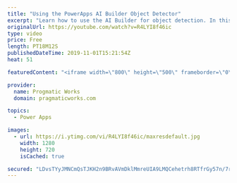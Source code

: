 ```yaml
---
title: "Using the PowerApps AI Builder Object Detector"
excerpt: "Learn how to use the AI Builder for object detection. In this app build project, you'll see how to do automatic inventory by just taking pictures of what you want to inventory in PowerApps or Microsoft Flow.  Check out our great training at https://www.pragmaticworkstraining.com.   We love to build apps"
originalUrl: https://youtube.com/watch?v=R4LYI8f46ic
type: video
price: Free
length: PT18M12S
publishedDateTime: 2019-11-01T15:21:54Z
heat: 51

featuredContent: "<iframe width=\"800\" height=\"500\" frameborder=\"0\" src=\"https://www.youtube.com/embed/R4LYI8f46ic\" allow=\"accelerometer; autoplay; encrypted-media; gyroscope; picture-in-picture\" allowfullscreen></iframe>"

provider:
  name: Progmatic Works
  domain: pragmaticworks.com

topics:
  - Power Apps

images:
  - url: https://i.ytimg.com/vi/R4LYI8f46ic/maxresdefault.jpg
    width: 1280
    height: 720
    isCached: true

secured: "LDvsTYyJMNCmQsTJKH2n9BRvAVmDklMmreUIA9LMQCehetrh8RTfrGy57n/7r66kwx2lcMzxR87hPqpsRaFiw2jduRMxD2KewLaQjs8U2n1PCxTcMPrTLlosYX72oZOQbJp2Nwvb96x3kwSma6ijLvfYaHXy4CUaU2+HcGYa6JjFmOftsdqFn4h2txt6N8CyaSBANoCJHpVjYgNeCM1bnDAfx6TcMASweNHKSKnMvGtsOXX/lJqyL93Is23+5P2rdhlDjitNXvoROvMgiNNIi88zMYsQ+ox+ktKYPMSc6N2DeUBKw9vL/3XYBwTVMP/x+L8AznvMovWsdnHd1qRzUP+dHA/PW6NJ6KHxMebUuSEj3pDl/v0lekhkzH8nCiTu/qhECoHVg07aQBV1zCHjMnK45LCVayGILsrmWf6w/QE=;N6tDVD1yQIQbnsYUZWjF6w=="
---
```


